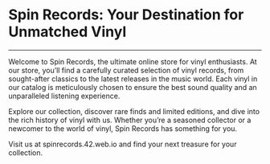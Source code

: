 # Spin Records: Your Destination for Unmatched Vinyl

---

Welcome to Spin Records, the ultimate online store for vinyl enthusiasts. At our store, you’ll find a carefully curated selection of vinyl records, from sought-after classics to the latest releases in the music world. Each vinyl in our catalog is meticulously chosen to ensure the best sound quality and an unparalleled listening experience.

Explore our collection, discover rare finds and limited editions, and dive into the rich history of vinyl with us. Whether you’re a seasoned collector or a newcomer to the world of vinyl, Spin Records has something for you.

Visit us at spinrecords.42.web.io and find your next treasure for your collection.
